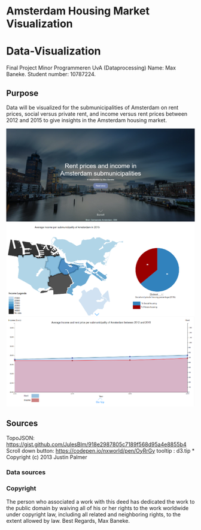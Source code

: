 # Amsterdam Housing Market Visualization

# Data-Visualization
Final Project Minor Programmeren UvA (Dataprocessing)
Name: Max Baneke.
Student number: 10787224.

## Purpose
Data will be visualized for the submunicipalities of Amsterdam on rent prices, social versus private rent, and income versus rent prices between 2012 and 2015 to give insights in the Amsterdam housing market.

![section1](/doc/section1.png)
![section2](/doc/section2.png)
![section3](/doc/section3.png)





## Sources
TopoJSON: https://gist.github.com/JulesBlm/918e2987805c7189f568d95a4e8855b4
Scroll down button: https://codepen.io/nxworld/pen/OyRrGy
tooltip : d3.tip * Copyright (c) 2013 Justin Palmer

### Data sources


### Copyright
The person who associated a work with this deed has dedicated the work to the public domain by waiving all of his or her rights to the work worldwide under copyright law, including all related and neighboring rights, to the extent allowed by law.
Best Regards, Max Baneke.
